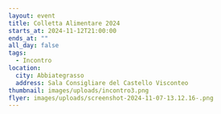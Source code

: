 ```yaml
---
layout: event
title: Colletta Alimentare 2024
starts_at: 2024-11-12T21:00:00
ends_at: ""
all_day: false
tags:
  - Incontro
location:
  city: Abbiategrasso
  address: Sala Consigliare del Castello Visconteo
thumbnail: images/uploads/incontro3.png
flyer: images/uploads/screenshot-2024-11-07-13.12.16-.png
---
```

